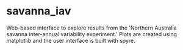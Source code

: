 # savanna_iav
Web-based interface to explore results from the 'Northern Australia savanna inter-annual variability experiment.' Plots are created using matplotlib and the user interface is built with spyre.
